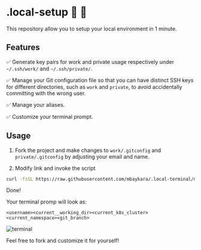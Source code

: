 # .local-setup :rocket: :trident:

This repository allow you to setup your local environment in 1 minute.


## Features
:white_check_mark: Generate key pairs for work and private usage respectively under `~/.ssh/work/` and `~/.ssh/private/`.

:white_check_mark: Manage your Git configuration file so that you can have distinct SSH keys for different directories, such as `work` and `private`, to avoid accidentally committing with the wrong user.

:white_check_mark: Manage your aliases.

:white_check_mark: Customize your terminal prompt.

## Usage
1. Fork the project and make changes to `work/.gitconfig` and `private/.gitconfig` by adjusting your email and name.

2. Modify link and invoke the script
   
```bash
curl -fsSL https://raw.githubusercontent.com/mbaykara/.local-terminal/main/setup.sh | bash
```

Done!

Your terminal promp will look as:
```
<username><current__working_dir><current_k8s_cluster><current_namespace><git_branch>
```
![terminal](image.png)

Feel free to fork and customize it for yourself! 
